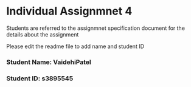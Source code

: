 # Individual Assignmnet 4

Students are referred to the assignmnet specification document for the details about the assignment

Please edit the readme file to add name and student ID

### Student Name: VaidehiPatel
### Student ID: s3895545
